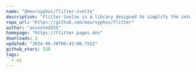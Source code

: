 ```yaml
---
name: "@meursyphus/flitter-svelte"
description: "Flitter-Svelte is a library designed to simplify the integration of Flitter, a widget-based SVG manipulation framework, with Svelte applications. It enables developers to easily incorporate Flitter's declarative, Flutter-like syntax for data visualization"
repo_url: "https://github.com/meursyphus/flitter"
author: "anseotmd555"
homepage: "https://flitter.pages.dev"
downloads: 2
updated: "2024-06-28T06:42:00.752Z"
github_stars: 326
tags: 
  - ui
---
```

